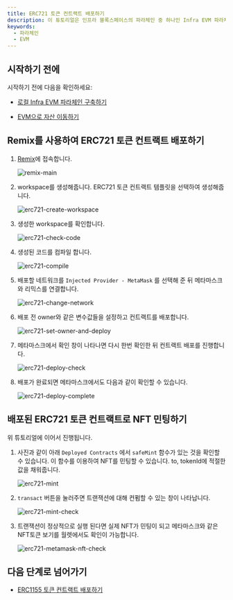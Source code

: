 ```yaml
---
title: ERC721 토큰 컨트랙트 배포하기
description: 이 튜토리얼은 인프라 블록스페이스의 파라체인 중 하나인 Infra EVM 파라체인에서 ERC721 토큰 컨트랙트를 배포하는 방법에 대해서 설명합니다.
keywords:
  - 파라체인
  - EVM
---
```


## 시작하기 전에

시작하기 전에 다음을 확인하세요:

- [로컬 Infra EVM 파라체인 구축하기](/ko/infrablockchain/service-chains/infra-evm-parachain.md)

- [EVM으로 자산 이동하기](./deposit-and-withdraw-token.md)

## Remix를 사용하여 ERC721 토큰 컨트랙트 배포하기

1. [Remix](https://remix.ethereum.org)에 접속합니다. 

    ![remix-main](/media/images/docs/infrablockchain/tutorials/service-chains/infra-evm-parachain/erc721-remix-main.png)

2. workspace를 생성해줍니다. ERC721 토큰 컨트랙트 템플릿을 선택하여 생성해줍니다.

    ![erc721-create-workspace](/media/images/docs/infrablockchain/tutorials/service-chains/infra-evm-parachain/erc721-create-workspace.png)

3. 생성한 workspace를 확인합니다.

    ![erc721-check-code](/media/images/docs/infrablockchain/tutorials/service-chains/infra-evm-parachain/erc721-check-code.png)

4. 생성된 코드를 컴파일 합니다.

    ![erc721-compile](/media/images/docs/infrablockchain/tutorials/service-chains/infra-evm-parachain/erc721-compile.png)

5. 배포할 네트워크를 `Injected Provider - MetaMask` 를 선택해 준 뒤 메타마스크와 리믹스를 연결합니다.

    ![erc721-change-network](/media/images/docs/infrablockchain/tutorials/service-chains/infra-evm-parachain/erc721-change-network.png)

6. 배포 전 owner와 같은 변수값들을 설정하고 컨트랙트를 배포합니다.

    ![erc721-set-owner-and-deploy](/media/images/docs/infrablockchain/tutorials/service-chains/infra-evm-parachain/erc721-set-owner-and-deploy.png)

7. 메타마스크에서 확인 창이 나타나면 다시 한번 확인한 뒤 컨트랙트 배포를 진행합니다.

    ![erc721-deploy-check](/media/images/docs/infrablockchain/tutorials/service-chains/infra-evm-parachain/erc721-deploy-check.png)

8. 배포가 완료되면 메타마스크에서도 다음과 같이 확인할 수 있습니다.

    ![erc721-deploy-complete](/media/images/docs/infrablockchain/tutorials/service-chains/infra-evm-parachain/erc721-deploy-complete.png)

## 배포된 ERC721 토큰 컨트랙트로 NFT 민팅하기

위 튜토리얼에 이어서 진행됩니다.

1. 사진과 같이 아래 `Deployed Contracts` 에서 `safeMint` 함수가 있는 것을 확인할 수 있습니다. 이 함수를 이용하여 NFT를 민팅할 수 있습니다. to, tokenId에 적절한 값을 채워줍니다.

    ![erc721-mint](/media/images/docs/infrablockchain/tutorials/service-chains/infra-evm-parachain/erc721-mint.png)

2. `transact` 버튼을 눌러주면 트랜잭션에 대해 컨펌할 수 있는 창이 나타납니다.

    ![erc721-mint-check](/media/images/docs/infrablockchain/tutorials/service-chains/infra-evm-parachain/erc721-mint-check.png)

3. 트랜잭션이 정상적으로 실행 된다면 실제 NFT가 민팅이 되고 메타마스크와 같은 NFT토큰 보기를 월렛에서도 확인이 가능합니다.

    ![erc721-metamask-nft-check](/media/images/docs/infrablockchain/tutorials/service-chains/infra-evm-parachain/erc721-metamask-nft-check.png)

## 다음 단계로 넘어가기

- [ERC1155 토큰 컨트랙트 배포하기](./deploy-erc1155-contract.md)
